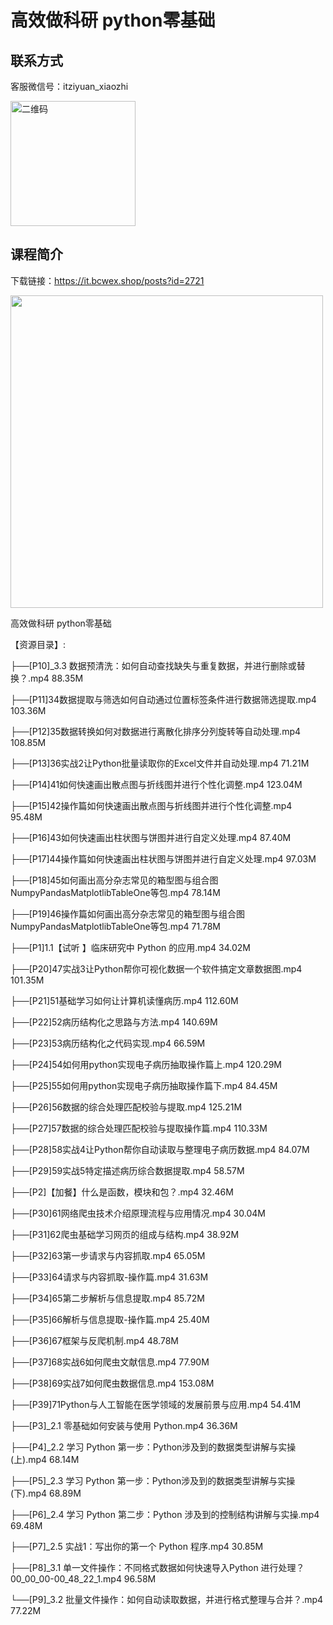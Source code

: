 # 高效做科研 python零基础

## 联系方式

客服微信号：itziyuan_xiaozhi

<img src="https://ziyuanyun.oss-cn-guangzhou.aliyuncs.com/common/20240614073449/666b82192834a.jpg" width="200" height="200" alt="二维码">

## 课程简介

下载链接：https://it.bcwex.shop/posts?id=2721

<img src="https://ziyuanyun.oss-cn-guangzhou.aliyuncs.com/yun/20240515184240/664491a08aa78.jpg" width="500" alt="">

  高效做科研 python零基础



 【资源目录】:

 ├──[P10]_3.3 数据预清洗：如何自动查找缺失与重复数据，并进行删除或替换？.mp4 88.35M

 ├──[P11]34数据提取与筛选如何自动通过位置标签条件进行数据筛选提取.mp4 103.36M

 ├──[P12]35数据转换如何对数据进行离散化排序分列旋转等自动处理.mp4 108.85M

 ├──[P13]36实战2让Python批量读取你的Excel文件并自动处理.mp4 71.21M

 ├──[P14]41如何快速画出散点图与折线图并进行个性化调整.mp4 123.04M

 ├──[P15]42操作篇如何快速画出散点图与折线图并进行个性化调整.mp4 95.48M

 ├──[P16]43如何快速画出柱状图与饼图并进行自定义处理.mp4 87.40M

 ├──[P17]44操作篇如何快速画出柱状图与饼图并进行自定义处理.mp4 97.03M

 ├──[P18]45如何画出高分杂志常见的箱型图与组合图NumpyPandasMatplotlibTableOne等包.mp4 78.14M

 ├──[P19]46操作篇如何画出高分杂志常见的箱型图与组合图NumpyPandasMatplotlibTableOne等包.mp4 71.78M

 ├──[P1]1.1【试听 】临床研究中 Python 的应用.mp4 34.02M

 ├──[P20]47实战3让Python帮你可视化数据一个软件搞定文章数据图.mp4 101.35M

 ├──[P21]51基础学习如何让计算机读懂病历.mp4 112.60M

 ├──[P22]52病历结构化之思路与方法.mp4 140.69M

 ├──[P23]53病历结构化之代码实现.mp4 66.59M

 ├──[P24]54如何用python实现电子病历抽取操作篇上.mp4 120.29M

 ├──[P25]55如何用python实现电子病历抽取操作篇下.mp4 84.45M

 ├──[P26]56数据的综合处理匹配校验与提取.mp4 125.21M

 ├──[P27]57数据的综合处理匹配校验与提取操作篇.mp4 110.33M

 ├──[P28]58实战4让Python帮你自动读取与整理电子病历数据.mp4 84.07M

 ├──[P29]59实战5特定描述病历综合数据提取.mp4 58.57M

 ├──[P2]【加餐】什么是函数，模块和包？.mp4 32.46M

 ├──[P30]61网络爬虫技术介绍原理流程与应用情况.mp4 30.04M

 ├──[P31]62爬虫基础学习网页的组成与结构.mp4 38.92M

 ├──[P32]63第一步请求与内容抓取.mp4 65.05M

 ├──[P33]64请求与内容抓取-操作篇.mp4 31.63M

 ├──[P34]65第二步解析与信息提取.mp4 85.72M

 ├──[P35]66解析与信息提取-操作篇.mp4 25.40M

 ├──[P36]67框架与反爬机制.mp4 48.78M

 ├──[P37]68实战6如何爬虫文献信息.mp4 77.90M

 ├──[P38]69实战7如何爬虫数据信息.mp4 153.08M

 ├──[P39]71Python与人工智能在医学领域的发展前景与应用.mp4 54.41M

 ├──[P3]_2.1 零基础如何安装与使用 Python.mp4 36.36M

 ├──[P4]_2.2 学习 Python 第一步：Python涉及到的数据类型讲解与实操(上).mp4 68.14M

 ├──[P5]_2.3 学习 Python 第一步：Python涉及到的数据类型讲解与实操(下).mp4 68.89M

 ├──[P6]_2.4 学习 Python 第二步：Python 涉及到的控制结构讲解与实操.mp4 69.48M

 ├──[P7]_2.5 实战1：写出你的第一个 Python 程序.mp4 30.85M

 ├──[P8]_3.1 单一文件操作：不同格式数据如何快速导入Python 进行处理？ 00_00_00-00_48_22_1.mp4 96.58M

 └──[P9]_3.2 批量文件操作：如何自动读取数据，并进行格式整理与合并？.mp4 77.22M

  